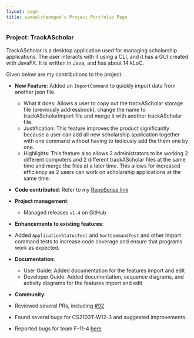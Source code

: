 ```yaml
---
layout: page
title: samuelcheongws's Project Portfolio Page
---
```


### Project: TrackAScholar

TrackAScholar is a desktop application used for managing scholarship applications.
The user interacts with it using a CLI, and it has a GUI created with JavaFX.
It is written in Java, and has about 14 kLoC.

Given below are my contributions to the project.

* **New Feature**: Added an `ImportCommand` to quickly import data from another json file.

  * What it does: Allows a user to copy out the trackAScholar storage file (previously addressbook), change the name to trackAScholarImport file and merge it with another trackAScholar file.
  * Justification: This feature improves the product significantly because a user can add all new scholarship application together with one command without having to tediously add the them one by one.
  * Highlights: This feature also allows 2 administrators to be working 2 different computers and 2 different trackAScholar files at the same time and merge the files at a later time. This allows for increased efficiency as 2 users can work on scholarship applications at the same time.

* **Code contributed**: Refer to my [RepoSense link](https://nus-cs2103-ay2223s1.github.io/tp-dashboard/?search=w10-3&sort=groupTitle&sortWithin=title&timeframe=commit&mergegroup=&groupSelect=groupByRepos&breakdown=true&checkedFileTypes=docs~functional-code~test-code~other&since=2022-09-16&tabOpen=true&tabType=zoom&zA=samuelcheongws&zR=AY2223S1-CS2103T-W10-3%2Ftp%5Bmaster%5D&zACS=134.73076923076923&zS=2022-09-16&zFS=w10-3&zU=2022-11-04&zMG=false&zFTF=commit&zFGS=groupByRepos&zFR=false)

* **Project management**:
  * Managed releases `v1.4` on GitHub

* **Enhancements to existing features**: 
* Added `ApplicationStatusTest` and `SortCommandTest` and other Import command tests to increase code coverage and ensure that programs work as expected.

* **Documentation**: 
  * User Guide: Added documentation for the features import and edit
  * Developer Guide: Added documentation, sequence diagrams, and activity diagrams for the features import and edit

* **Community**:
* Reviewed several PRs, including [#92](https://github.com/AY2223S1-CS2103T-W10-3/tp/pull/92)
* Found several bugs for CS2103T-W12-3 and suggested improvements.
* Reported bugs for team F-11-4 [here](https://github.com/samuelcheongws/ped/issues)

